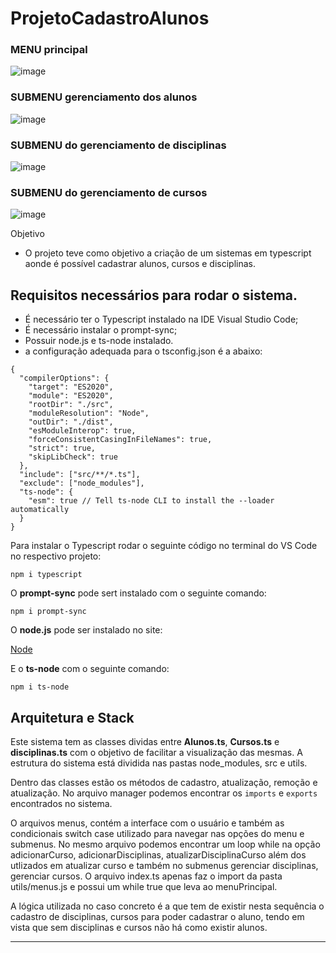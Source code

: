 # ProjetoCadastroAlunos
  <h3>MENU principal</h3>
  
![image](https://github.com/JPDev-full/ProjetoCadastroAlunos/assets/120661541/a8b41f53-b63c-4743-a8c7-7282c3831836) <br>
  
  <h3>SUBMENU gerenciamento dos alunos</h3>
  
![image](https://github.com/JPDev-full/ProjetoCadastroAlunos/assets/120661541/7f67f4db-d6fa-457c-a57e-497b693f0351) <br>

  <h3>SUBMENU do gerenciamento de disciplinas</h3>
  
![image](https://github.com/JPDev-full/ProjetoCadastroAlunos/assets/120661541/1cd31128-ca35-4f1e-a4b1-1dc181de3d77) <br>

<h3>SUBMENU do gerenciamento de cursos</h3>

![image](https://github.com/JPDev-full/ProjetoCadastroAlunos/assets/120661541/998e15d1-25cb-490e-8cdc-246804203a25) <br>

</div>


Objetivo

- O projeto teve como objetivo a criação de um sistemas em typescript aonde é possível cadastrar alunos, cursos e disciplinas.

## Requisitos necessários para rodar o sistema.

- É necessário ter o Typescript instalado na IDE Visual Studio Code;
- É necessário instalar o prompt-sync;
- Possuir node.js e ts-node instalado.
- a configuração adequada para o tsconfig.json é a abaixo:

```
{
  "compilerOptions": {
    "target": "ES2020",
    "module": "ES2020",
    "rootDir": "./src",
    "moduleResolution": "Node",
    "outDir": "./dist",
    "esModuleInterop": true,
    "forceConsistentCasingInFileNames": true,
    "strict": true,
    "skipLibCheck": true
  },
  "include": ["src/**/*.ts"],
  "exclude": ["node_modules"],
  "ts-node": {
    "esm": true // Tell ts-node CLI to install the --loader automatically
  }
}
```

  Para instalar o Typescript rodar o seguinte código no terminal do VS Code no respectivo projeto:

  ```npm i typescript```

  O **prompt-sync** pode sert instalado com o seguinte comando:

  ```npm i prompt-sync```

  O **node.js** pode ser instalado no site:

  <a href="https://nodejs.org/en/download">Node</a>

  E o **ts-node** com o seguinte comando:

  ```npm i ts-node```

## Arquitetura e Stack

<p>
  
  Este sistema tem as classes dividas entre **Alunos.ts**, **Cursos.ts** e **disciplinas.ts** com o objetivo de facilitar a visualização das mesmas.
A estrutura do sistema está dividida nas pastas node_modules, src e utils.

  Dentro das classes estão os métodos de cadastro, atualização, remoção e atualização.
No arquivo manager podemos encontrar os ``imports`` e ``exports`` encontrados no sistema.

  O arquivos menus, contém a interface com o usuário e também as condicionais switch case utilizado para navegar nas opções do menu e submenus. No mesmo arquivo podemos encontrar um loop while na opção adicionarCurso, adicionarDisciplinas, atualizarDisciplinaCurso além dos utlizados em atualizar curso e também no submenus gerenciar disciplinas, gerenciar cursos. O arquivo index.ts apenas faz o import da pasta utils/menus.js e possui um while true que leva ao menuPrincipal.

A lógica utilizada no caso concreto é a que tem de existir nesta sequência o cadastro de disciplinas, cursos para poder cadastrar o aluno, tendo em vista que sem disciplinas e cursos não há como existir alunos.
</p>

--------------------------------
